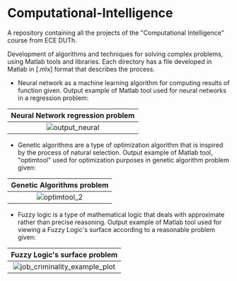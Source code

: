 # Computational-Intelligence
A repository containing all the projects of the "Computational Intelligence" course from ECE DUTh.

Development of algorithms and techniques for solving complex problems, using Matlab tools and libraries. Each directory has a file developed in Matlab in [.mlx] format that describes the process.

* Neural network as a machine learning algorithm for computing results of function given.
Output example of Matlab tool used for neural networks in a regression problem:

Neural Network regression problem|
:-------------------------------:|
  ![output_neural](https://github.com/marietonik/Computational-Intelligence/assets/53263761/5a1b9a7f-ba64-466d-bb08-9e01926946ba)|

* Genetic algorithms are a type of optimization algorithm that is inspired by the process of natural selection.
Output example of Matlab tool, "optimtool" used for optimization purposes in genetic algorithm problem given:

Genetic Algorithms problem|
:-------------------------------:|
![optimtool_2](https://github.com/marietonik/Computational-Intelligence/assets/53263761/0f26418c-0607-46c0-8d87-fbc500cd46fa)|

* Fuzzy logic is a type of mathematical logic that deals with approximate rather than precise reasoning.
Output example of Matlab tool used for viewing a Fuzzy Logic's surface according to a reasonable problem given:

Fuzzy Logic's surface problem|
:-------------------------------:|
![job_criminality_example_plot](https://github.com/marietonik/Computational-Intelligence/assets/53263761/659703c9-50de-452b-92bb-e2c7947e75f5)|
